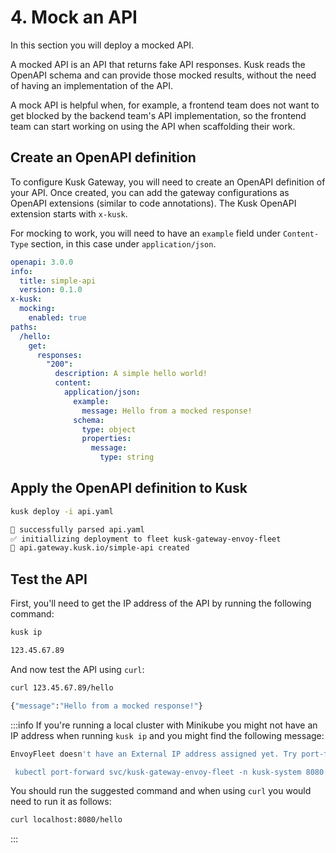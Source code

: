 # 4. Mock an API

In this section you will deploy a mocked API.

A mocked API is an API that returns fake API responses. Kusk reads the OpenAPI schema and can provide those mocked results, without the need of having an implementation of the API. 

A mock API is helpful when, for example, a frontend team does not want to get blocked by the backend team's API implementation, so the frontend team can start working on using the API when scaffolding their work.

## Create an OpenAPI definition

To configure Kusk Gateway, you will need to create an OpenAPI definition of your API. Once created, you can add the gateway configurations as OpenAPI extensions (similar to code annotations). The Kusk OpenAPI extension starts with `x-kusk`.

For mocking to work, you will need to have an `example` field under `Content-Type` section, in this case under `application/json`. 

```yaml title="api.yaml"
openapi: 3.0.0
info:
  title: simple-api
  version: 0.1.0
x-kusk:
  mocking:
    enabled: true
paths:
  /hello:
    get:
      responses:
        "200":
          description: A simple hello world!
          content:
            application/json:
              example: 
                message: Hello from a mocked response!
              schema:
                type: object
                properties:
                  message:
                    type: string
```

## Apply the OpenAPI definition to Kusk

```sh
kusk deploy -i api.yaml
```
```sh title="Expected output:"
🎉 successfully parsed api.yaml
✅ initiallizing deployment to fleet kusk-gateway-envoy-fleet
🎉 api.gateway.kusk.io/simple-api created
```

## Test the API 

First, you'll need to get the IP address of the API by running the following command: 

```sh
kusk ip
```
```sh title="Expected output:"
123.45.67.89
```

And now test the API using `curl`: 

```sh
curl 123.45.67.89/hello
```
```sh title="Expected output:"
{"message":"Hello from a mocked response!"}
```

:::info
If you're running a local cluster with Minikube you might not have an IP address when running `kusk ip` and you might find the following message:

```sh
EnvoyFleet doesn't have an External IP address assigned yet. Try port-forwarding by running:

 kubectl port-forward svc/kusk-gateway-envoy-fleet -n kusk-system 8080:80
```

You should run the suggested command and when using `curl` you would need to run it as follows:

```sh
curl localhost:8080/hello
```
:::
